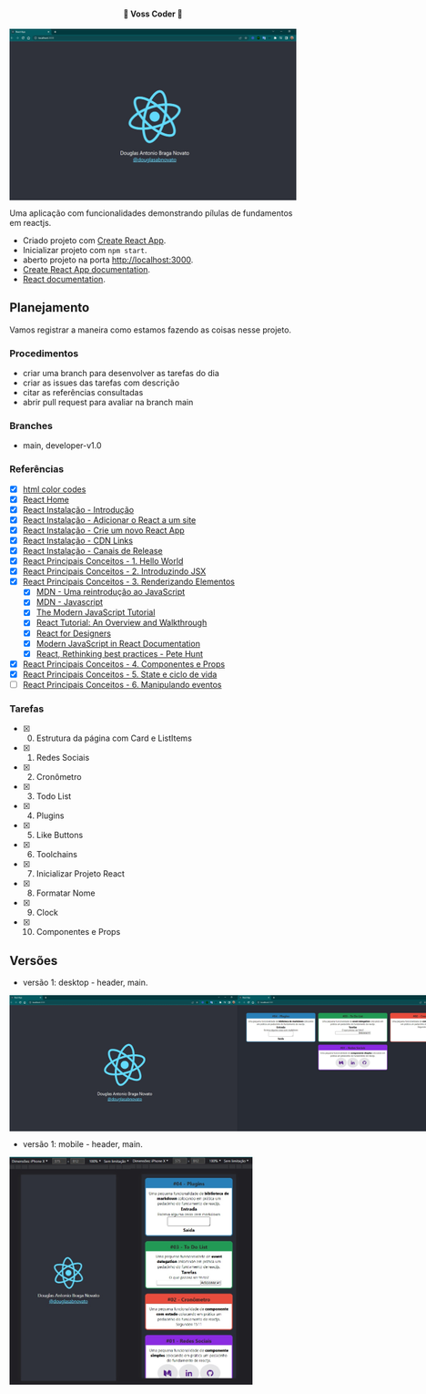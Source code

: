 <h4 align="center"> 
	🚧 Voss Coder 🚀
</h4>

<p align="center" style="display: flex; align-items: flex-start; justify-content: center;">
  <img alt="voss-coder" title="#voss-coder" src="./.github/desktop-header-1.jpg">
</p>  

Uma aplicação com funcionalidades demonstrando pílulas de fundamentos em reactjs.

- Criado projeto com [Create React App](https://github.com/facebook/create-react-app).
- Inicializar projeto com `npm start`.
- aberto projeto na porta [http://localhost:3000](http://localhost:3000).
- [Create React App documentation](https://facebook.github.io/create-react-app/docs/getting-started).
- [React documentation](https://reactjs.org/).

## Planejamento

Vamos registrar a maneira como estamos fazendo as coisas nesse projeto.

### Procedimentos

- criar uma branch para desenvolver as tarefas do dia
- criar as issues das tarefas com descrição
- citar as referências consultadas
- abrir pull request para avaliar na branch main

### Branches

- main, developer-v1.0

### Referências

- [x] [html color codes](https://htmlcolorcodes.com/)
- [x] [React Home](https://pt-br.reactjs.org/)
- [x] [React Instalação - Introdução](https://pt-br.reactjs.org/docs/getting-started.html)
- [x] [React Instalação - Adicionar o React a um site](https://pt-br.reactjs.org/docs/add-react-to-a-website.html)
- [x] [React Instalação - Crie um novo React App](https://pt-br.reactjs.org/docs/create-a-new-react-app.html)
- [x] [React Instalação - CDN Links](https://pt-br.reactjs.org/docs/cdn-links.html)
- [x] [React Instalação - Canais de Release](https://pt-br.reactjs.org/docs/release-channels.html)
- [x] [React Principais Conceitos - 1. Hello World](https://pt-br.reactjs.org/docs/hello-world.html)
- [x] [React Principais Conceitos - 2. Introduzindo JSX](https://pt-br.reactjs.org/docs/introducing-jsx.html)
- [x] [React Principais Conceitos - 3. Renderizando Elementos](https://pt-br.reactjs.org/docs/rendering-elements.html)
  - [x] [MDN - Uma reintrodução ao JavaScript](https://developer.mozilla.org/pt-BR/docs/Web/JavaScript/Language_Overview)
  - [x] [MDN - Javascript](https://developer.mozilla.org/pt-BR/docs/Web/JavaScript)
  - [x] [The Modern JavaScript Tutorial](https://javascript.info/)
  - [x] [React Tutorial: An Overview and Walkthrough](https://www.taniarascia.com/getting-started-with-react/)
  - [x] [React for Designers](https://reactfordesigners.com/)
  - [x] [Modern JavaScript in React Documentation](https://gist.github.com/gaearon/683e676101005de0add59e8bb345340c)
  - [x] [React, Rethinking best practices - Pete Hunt](https://www.youtube.com/watch?v=x7cQ3mrcKaY)
- [x] [React Principais Conceitos - 4. Componentes e Props](https://pt-br.reactjs.org/docs/components-and-props.html)
- [x] [React Principais Conceitos - 5. State e ciclo de vida](https://pt-br.reactjs.org/docs/state-and-lifecycle.html)
- [ ] [React Principais Conceitos - 6. Manipulando eventos](https://pt-br.reactjs.org/docs/handling-events.html)

### Tarefas

- [x] 0. Estrutura da página com Card e ListItems
- [x] 1. Redes Sociais
- [x] 2. Cronômetro
- [x] 3. Todo List
- [x] 4. Plugins
- [x] 5. Like Buttons
- [x] 6. Toolchains
- [x] 7. Inicializar Projeto React
- [x] 8. Formatar Nome
- [x] 9. Clock
- [x] 10. Componentes e Props

## Versões

- versão 1: desktop - header, main.

<p align="left" style="display: flex; align-items: flex-start; justify-content: left;">
  <img alt="voss-coder" title="#voss-coder" src="./.github/desktop-header-1.jpg" width="400px">
  <img alt="voss-coder" title="#voss-coder" src="./.github/desktop-main-1.jpg" width="400px">
</p>

- versão 1: mobile - header, main.

<p align="left" style="display: flex; align-items: flex-start; justify-content: left;">
  <img alt="voss-coder" title="#voss-coder" src="./.github/mobile-header-1.jpg" height="400px">
  <img alt="voss-coder" title="#voss-coder" src="./.github/mobile-main-1.jpg" height="400px">
</p>